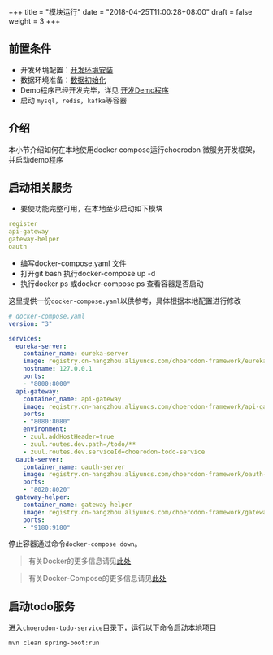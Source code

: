 +++
title = "模块运行"
date = "2018-04-25T11:00:28+08:00"
draft = false
weight = 3
+++

## 前置条件

* 开发环境配置：[开发环境安装](../../develop-env/)
* 数据环境准备：[数据初始化](../init/)
* Demo程序已经开发完毕，详见 [开发Demo程序](../../demo/)
* 启动 `mysql`，`redis`，`kafka`等容器

## 介绍

本小节介绍如何在本地使用docker compose运行choerodon 微服务开发框架，并启动demo程序

## 启动相关服务

* 要使功能完整可用，在本地至少启动如下模块
```yaml
register
api-gateway
gateway-helper
oauth
```

* 编写docker-compose.yaml 文件
* 打开git bash 执行docker-compose up -d
* 执行docker ps 或docker-compose ps 查看容器是否启动

这里提供一份`docker-compose.yaml`以供参考，具体根据本地配置进行修改

``` yaml
# docker-compose.yaml
version: "3"

services:
  eureka-server:
    container_name: eureka-server
    image: registry.cn-hangzhou.aliyuncs.com/choerodon-framework/eureka-server:0.5.0
    hostname: 127.0.0.1
    ports:
    - "8000:8000"
  api-gateway:
    container_name: api-gateway
    image: registry.cn-hangzhou.aliyuncs.com/choerodon-framework/api-gateway:0.5.0
    ports:
    - "8080:8080"
    environment:
    - zuul.addHostHeader=true
    - zuul.routes.dev.path=/todo/**
    - zuul.routes.dev.serviceId=choerodon-todo-service
  oauth-server:
    container_name: oauth-server
    image: registry.cn-hangzhou.aliyuncs.com/choerodon-framework/oauth-server:0.5.0
    ports:
    - "8020:8020"
  gateway-helper:
    container_name: gateway-helper
    image: registry.cn-hangzhou.aliyuncs.com/choerodon-framework/gateway-helper:0.5.0
    ports:
    - "9180:9180"
```

停止容器通过命令`docker-compose down`。

> 有关Docker的更多信息请见[此处](https://docs.docker.com/)

> 有关Docker-Compose的更多信息请见[此处](https://docs.docker.com/compose/overview/)

## 启动todo服务

进入`choerodon-todo-service`目录下，运行以下命令启动本地项目

```bash
mvn clean spring-boot:run
```